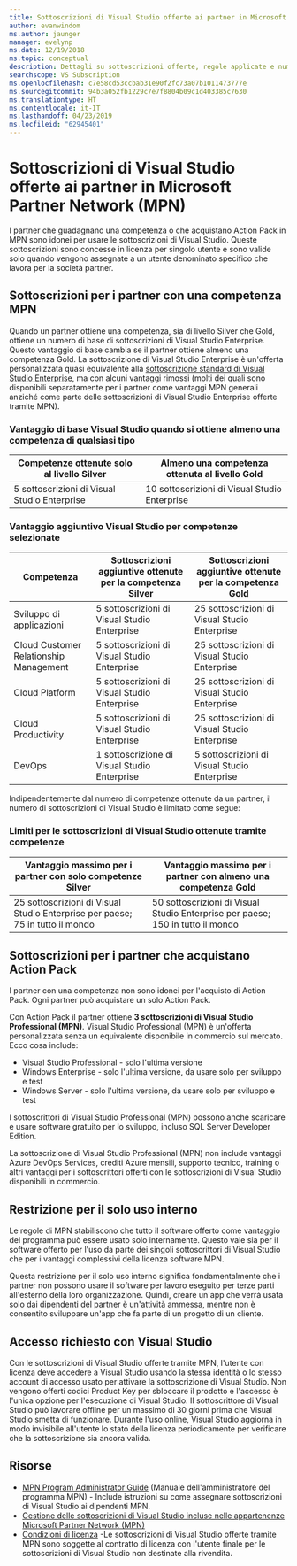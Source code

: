 ```yaml
---
title: Sottoscrizioni di Visual Studio offerte ai partner in Microsoft Partner Network (MPN)
author: evanwindom
ms.author: jaunger
manager: evelynp
ms.date: 12/19/2018
ms.topic: conceptual
description: Dettagli su sottoscrizioni offerte, regole applicate e numero di sottoscrizioni disponibili in MPN.
searchscope: VS Subscription
ms.openlocfilehash: c7e58cd53ccbab31e90f2fc73a07b1011473777e
ms.sourcegitcommit: 94b3a052fb1229c7e7f8804b09c1d403385c7630
ms.translationtype: HT
ms.contentlocale: it-IT
ms.lasthandoff: 04/23/2019
ms.locfileid: "62945401"
---
```

# <a name="visual-studio-subscriptions-offered-to-partners-in-the-microsoft-partner-network-mpn"></a>Sottoscrizioni di Visual Studio offerte ai partner in Microsoft Partner Network (MPN)
I partner che guadagnano una competenza o che acquistano Action Pack in MPN sono idonei per usare le sottoscrizioni di Visual Studio. Queste sottoscrizioni sono concesse in licenza per singolo utente e sono valide solo quando vengono assegnate a un utente denominato specifico che lavora per la società partner.

## <a name="subscriptions-for-partners-with-an-mpn-competency"></a>Sottoscrizioni per i partner con una competenza MPN
Quando un partner ottiene una competenza, sia di livello Silver che Gold, ottiene un numero di base di sottoscrizioni di Visual Studio Enterprise. Questo vantaggio di base cambia se il partner ottiene almeno una competenza Gold. La sottoscrizione di Visual Studio Enterprise è un'offerta personalizzata quasi equivalente alla [sottoscrizione standard di Visual Studio Enterprise](https://visualstudio.microsoft.com/vs/pricing/), ma con alcuni vantaggi rimossi (molti dei quali sono disponibili separatamente per i partner come vantaggi MPN generali anziché come parte delle sottoscrizioni di Visual Studio Enterprise offerte tramite MPN).

### <a name="core-visual-studio-benefit-for-earning-at-least-one-competency-of-any-kind"></a>Vantaggio di base Visual Studio quando si ottiene almeno una competenza di qualsiasi tipo

| Competenze ottenute solo al livello Silver               | Almeno una competenza ottenuta al livello Gold   |
|------------------------------------------------------------|----------------------------------------------------|
| 5 sottoscrizioni di Visual Studio Enterprise                   | 10 sottoscrizioni di Visual Studio Enterprise          |

### <a name="additional-visual-studio-benefit-for-select-competencies"></a>Vantaggio aggiuntivo Visual Studio per competenze selezionate

| Competenza                                  | Sottoscrizioni aggiuntive ottenute per la competenza **Silver** | Sottoscrizioni aggiuntive ottenute per la competenza **Gold** |
|---------------------------------------------|-----------------------------------------------------------|---------------------------------------------------------|
| Sviluppo di applicazioni                     | 5 sottoscrizioni di Visual Studio Enterprise                  | 25 sottoscrizioni di Visual Studio Enterprise               |
| Cloud Customer Relationship Management      | 5 sottoscrizioni di Visual Studio Enterprise                  | 25 sottoscrizioni di Visual Studio Enterprise               |
| Cloud Platform                              | 5 sottoscrizioni di Visual Studio Enterprise                  | 25 sottoscrizioni di Visual Studio Enterprise               |
| Cloud Productivity                          | 5 sottoscrizioni di Visual Studio Enterprise                  | 25 sottoscrizioni di Visual Studio Enterprise               |
| DevOps                                      | 1 sottoscrizione di Visual Studio Enterprise                  | 5 sottoscrizioni di Visual Studio Enterprise                |

Indipendentemente dal numero di competenze ottenute da un partner, il numero di sottoscrizioni di Visual Studio è limitato come segue:

### <a name="limits-for-visual-studio-subscriptions-earned-through-competencies"></a>Limiti per le sottoscrizioni di Visual Studio ottenute tramite competenze

| Vantaggio massimo per i partner con solo competenze Silver                   | Vantaggio massimo per i partner con almeno una competenza Gold               |
|------------------------------------------------------------------------------|------------------------------------------------------------------------------|
| 25 sottoscrizioni di Visual Studio Enterprise per paese; 75 in tutto il mondo          | 50 sottoscrizioni di Visual Studio Enterprise per paese; 150 in tutto il mondo         |

## <a name="subscriptions-for-partners-purchasing-the-action-pack"></a>Sottoscrizioni per i partner che acquistano Action Pack
I partner con una competenza non sono idonei per l'acquisto di Action Pack. Ogni partner può acquistare un solo Action Pack.

Con Action Pack il partner ottiene **3 sottoscrizioni di Visual Studio Professional (MPN)**. Visual Studio Professional (MPN) è un'offerta personalizzata senza un equivalente disponibile in commercio sul mercato. Ecco cosa include:
- Visual Studio Professional - solo l'ultima versione
- Windows Enterprise - solo l'ultima versione, da usare solo per sviluppo e test
- Windows Server - solo l'ultima versione, da usare solo per sviluppo e test

I sottoscrittori di Visual Studio Professional (MPN) possono anche scaricare e usare software gratuito per lo sviluppo, incluso SQL Server Developer Edition.

La sottoscrizione di Visual Studio Professional (MPN) non include vantaggi Azure DevOps Services, crediti Azure mensili, supporto tecnico, training o altri vantaggi per i sottoscrittori offerti con le sottoscrizioni di Visual Studio disponibili in commercio.

## <a name="internal-use-only-restriction"></a>Restrizione per il solo uso interno
Le regole di MPN stabiliscono che tutto il software offerto come vantaggio del programma può essere usato solo internamente. Questo vale sia per il software offerto per l'uso da parte dei singoli sottoscrittori di Visual Studio che per i vantaggi complessivi della licenza software MPN.

Questa restrizione per il solo uso interno significa fondamentalmente che i partner non possono usare il software per lavoro eseguito per terze parti all'esterno della loro organizzazione. Quindi, creare un'app che verrà usata solo dai dipendenti del partner è un'attività ammessa, mentre non è consentito sviluppare un'app che fa parte di un progetto di un cliente.

## <a name="sign-in-required-with-visual-studio"></a>Accesso richiesto con Visual Studio
Con le sottoscrizioni di Visual Studio offerte tramite MPN, l'utente con licenza deve accedere a Visual Studio usando la stessa identità o lo stesso account di accesso usato per attivare la sottoscrizione di Visual Studio.
Non vengono offerti codici Product Key per sbloccare il prodotto e l'accesso è l'unica opzione per l'esecuzione di Visual Studio. Il sottoscrittore di Visual Studio può lavorare offline per un massimo di 30 giorni prima che Visual Studio smetta di funzionare. Durante l'uso online, Visual Studio aggiorna in modo invisibile all'utente lo stato della licenza periodicamente per verificare che la sottoscrizione sia ancora valida.

## <a name="resources"></a>Risorse

- [MPN Program Administrator Guide](https://assets.microsoft.com/en-us/Program-Administrator-Guide-to-Software-and-Online-Services-Benefits_1.pdf) (Manuale dell'amministratore del programma MPN) - Include istruzioni su come assegnare sottoscrizioni di Visual Studio ai dipendenti MPN.
- [Gestione delle sottoscrizioni di Visual Studio incluse nelle appartenenze Microsoft Partner Network (MPN)](manage-mpn-subscriptions.md)
- [Condizioni di licenza](http://www.microsoft.com/useterms/) -Le sottoscrizioni di Visual Studio offerte tramite MPN sono soggette al contratto di licenza con l'utente finale per le sottoscrizioni di Visual Studio non destinate alla rivendita.